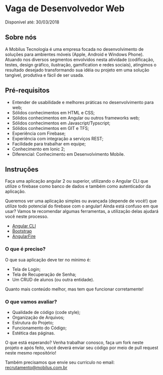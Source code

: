# Vaga de Desenvolvedor Web

Disponível até: 30/03/2018

## Sobre nós

A Mobilus Tecnologia é uma empresa focada no desenvolvimento de soluções para ambientes móveis (Apple, Android e Windows Phone). Atuando nos diversos segmentos envolvidos nesta atividade (codificação, testes, design gráfico, ilustração, gamification e redes sociais), atingimos o resultado desejado transformando sua idéia ou projeto em uma solução tangível, produtiva e fácil de ser usada.

## Pré-requisitos

- Entender de usabilidade e melhores práticas no desenvolvimento para web;
- Sólidos conhecimentos em HTML e CSS;
- Sólidos conhecimentos em Angular ou outros frameworks web;
- Sólidos conhecimentos em Javascript/Typscript;
- Sólidos conhecimentos em GIT e TFS;
- Experiência com Firebase;
- Experiência com integração a serviços REST;
- Facilidade para trabalhar em equipe;
- Conhecimento em Ionic 2;
- Diferencial: Conhecimento em Desenvolvimento Mobile.

## Instruções

Faça uma aplicação angular 2 ou superior, utilizando o Angular CLI que utilize o firebase como banco de dados e também como autenticador da aplicação.

Queremos ver uma aplicação simples ou avançada (depende de você!) que utilize todo potencial do firebase com o angular! Ainda está confuso em que usar? Vamos te recomendar algumas ferramentas, a utilização delas ajudará você neste processo.

- [Angular CLI](https://github.com/angular/angular-cli)
- [Bootstrap](http://getbootstrap.com/)
- [AngularFire](https://github.com/firebase/angularfire)

### O que é preciso?

O que sua aplicação deve ter no minimo é:

- Tela de Login;
- Tela de Recuperação de Senha;
- Um CRUD de alunos (ou outra entidade).

Quanto mais conteúdo melhor, mas tem que funcionar corretamente!

### O que vamos avaliar?

- Qualidade de código (code style);
- Organização de Arquivos;
- Estrutura do Projeto;
- Funcionamento do Código;
- Estética das páginas.

O que está esperando? Venha trabalhar conosco, faça um fork neste projeto e após feito, você deverá enviar seu código por meio de pull request neste mesmo repositório!

Também precisamos que envie seu curriculo no email: recrutamento@mobilus.com.br
